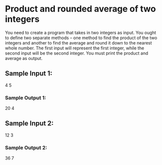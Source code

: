 # Product and rounded average of two integers

You need to create a program that takes in two integers as input. You ought to define two separate methods – one method to find the product of the two integers and another to find the average and round it down to the nearest whole number. The first input will represent the first integer, while the second input will be the second integer. You must print the product and average as output.

## Sample Input 1:

4
5

### Sample Output 1:

20
4

## Sample Input 2:

12
3

### Sample Output 2:

36
7